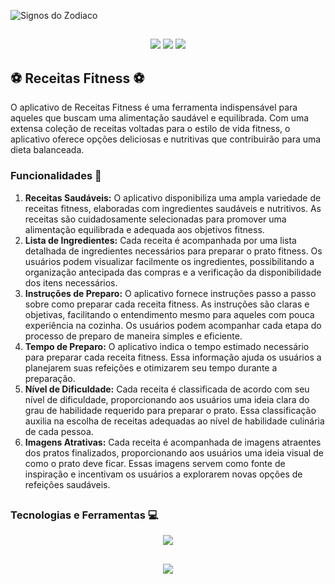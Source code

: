 
![Signos do Zodiaco](https://1lusca.github.io/assets/img/portfolio/receitasfitness.png)

##

<p align="center">
  <img src="https://img.shields.io/badge/Android-3DDC84?logo=android&logoColor=white"/>
  <img src="https://img.shields.io/github/license/1lusca/receitas-fitness.svg">
  <img src="https://img.shields.io/github/followers/1lusca.svg?style=social&label=Follow&maxAge=2592000">
</p>

## ⚽ Receitas Fitness ⚽

O aplicativo de Receitas Fitness é uma ferramenta indispensável para aqueles que buscam uma alimentação saudável e equilibrada. Com uma extensa coleção de receitas voltadas para o estilo de vida fitness, o aplicativo oferece opções deliciosas e nutritivas que contribuirão para uma dieta balanceada.

### Funcionalidades 🔨
1. **Receitas Saudáveis:** O aplicativo disponibiliza uma ampla variedade de receitas fitness, elaboradas com ingredientes saudáveis e nutritivos. As receitas são cuidadosamente selecionadas para promover uma alimentação equilibrada e adequada aos objetivos fitness.
2. **Lista de Ingredientes:** Cada receita é acompanhada por uma lista detalhada de ingredientes necessários para preparar o prato fitness. Os usuários podem visualizar facilmente os ingredientes, possibilitando a organização antecipada das compras e a verificação da disponibilidade dos itens necessários.
3. **Instruções de Preparo:** O aplicativo fornece instruções passo a passo sobre como preparar cada receita fitness. As instruções são claras e objetivas, facilitando o entendimento mesmo para aqueles com pouca experiência na cozinha. Os usuários podem acompanhar cada etapa do processo de preparo de maneira simples e eficiente.
4. **Tempo de Preparo:** O aplicativo indica o tempo estimado necessário para preparar cada receita fitness. Essa informação ajuda os usuários a planejarem suas refeições e otimizarem seu tempo durante a preparação.
5. **Nível de Dificuldade:** Cada receita é classificada de acordo com seu nível de dificuldade, proporcionando aos usuários uma ideia clara do grau de habilidade requerido para preparar o prato. Essa classificação auxilia na escolha de receitas adequadas ao nível de habilidade culinária de cada pessoa.
6. **Imagens Atrativas:** Cada receita é acompanhada de imagens atraentes dos pratos finalizados, proporcionando aos usuários uma ideia visual de como o prato deve ficar. Essas imagens servem como fonte de inspiração e incentivam os usuários a explorarem novas opções de refeições saudáveis.

##

### Tecnologias e Ferramentas 💻

<p align="center">
  <img src="https://skillicons.dev/icons?i=flutter,dart,firebase,figma,git,github" />
</p>

##

<p align="center">
  <img src="http://ForTheBadge.com/images/badges/built-with-love.svg">
</p>

